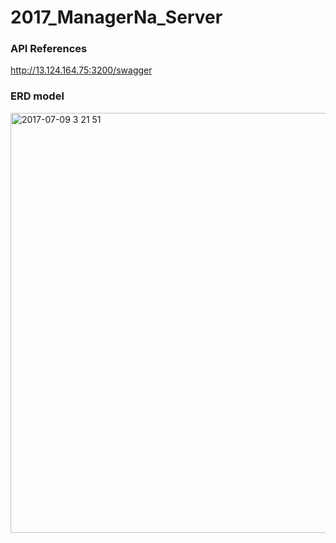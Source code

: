 # 2017_ManagerNa_Server

### API References
http://13.124.164.75:3200/swagger


### ERD model 
<img width="672" alt="2017-07-09 3 21 51" src="https://user-images.githubusercontent.com/11023497/27992179-51a80400-64c8-11e7-9b8c-9894ba7d6b36.png">
